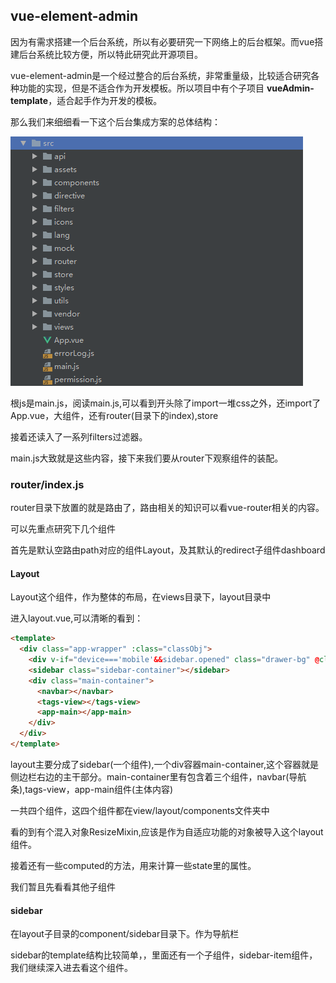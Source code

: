 ## vue-element-admin
因为有需求搭建一个后台系统，所以有必要研究一下网络上的后台框架。而vue搭建后台系统比较方便，所以特此研究此开源项目。

vue-element-admin是一个经过整合的后台系统，非常重量级，比较适合研究各种功能的实现，但是不适合作为开发模板。所以项目中有个子项目 **vueAdmin-template**，适合起手作为开发的模板。

那么我们来细细看一下这个后台集成方案的总体结构：

![](image/admin0.png)

根js是main.js，阅读main.js,可以看到开头除了import一堆css之外，还import了App.vue，大组件，还有router(目录下的index),store

接着还读入了一系列filters过滤器。

main.js大致就是这些内容，接下来我们要从router下观察组件的装配。

### router/index.js
router目录下放置的就是路由了，路由相关的知识可以看vue-router相关的内容。

可以先重点研究下几个组件

首先是默认空路由path对应的组件Layout，及其默认的redirect子组件dashboard

#### Layout
Layout这个组件，作为整体的布局，在views目录下，layout目录中

进入layout.vue,可以清晰的看到：

``` html
<template>
  <div class="app-wrapper" :class="classObj">
    <div v-if="device==='mobile'&&sidebar.opened" class="drawer-bg" @click="handleClickOutside"></div>
    <sidebar class="sidebar-container"></sidebar>
    <div class="main-container">
      <navbar></navbar>
      <tags-view></tags-view>
      <app-main></app-main>
    </div>
  </div>
</template>
```

layout主要分成了sidebar(一个组件),一个div容器main-container,这个容器就是侧边栏右边的主干部分。main-container里有包含着三个组件，navbar(导航条),tags-view，app-main组件(主体内容)

一共四个组件，这四个组件都在view/layout/components文件夹中

看的到有个混入对象ResizeMixin,应该是作为自适应功能的对象被导入这个layout组件。

接着还有一些computed的方法，用来计算一些state里的属性。

我们暂且先看看其他子组件

#### sidebar
在layout子目录的component/sidebar目录下。作为导航栏

sidebar的template结构比较简单，，里面还有一个子组件，sidebar-item组件，我们继续深入进去看这个组件。
